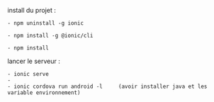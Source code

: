 install du projet :

    - npm uninstall -g ionic 

    - npm install -g @ionic/cli

    - npm install

lancer le serveur :

    - ionic serve
    - 
    - ionic cordova run android -l     (avoir installer java et les variable environnement)